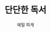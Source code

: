---
title: 단단한 독서
author: 에밀 파게
slug: ekseksgksehrtj
category: book
coverUrl: http://image.kyobobook.co.kr/images/book/large/134/l9791185152134.jpg
---